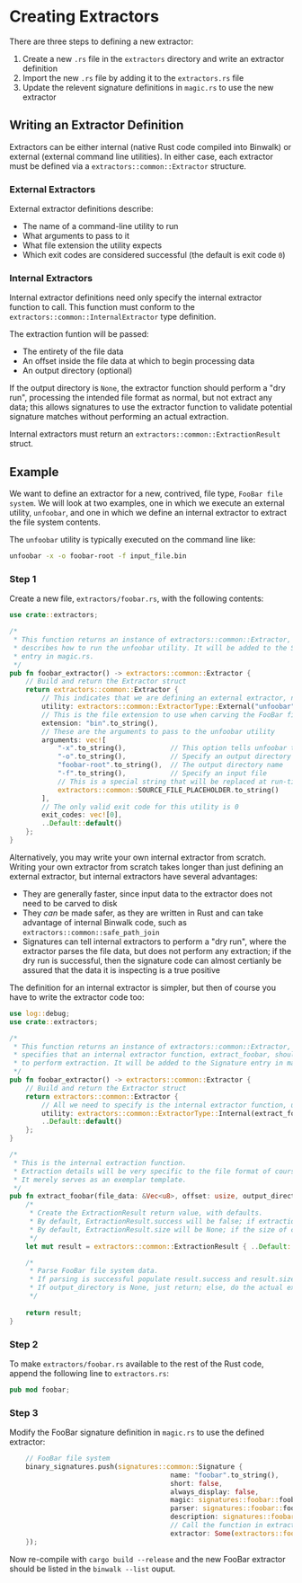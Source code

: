 # Creating Extractors

There are three steps to defining a new extractor:

1. Create a new `.rs` file in the `extractors` directory and write an extractor definition
2. Import the new `.rs` file by adding it to the `extractors.rs` file
3. Update the relevent signature definitions in `magic.rs` to use the new extractor

## Writing an Extractor Definition

Extractors can be either internal (native Rust code compiled into Binwalk) or external (external command line utilities).
In either case, each extractor must be defined via a `extractors::common::Extractor` structure.

### External Extractors

External extractor definitions describe:

- The name of a command-line utility to run
- What arguments to pass to it
- What file extension the utility expects
- Which exit codes are considered successful (the default is exit code `0`)

### Internal Extractors

Internal extractor definitions need only specify the internal extractor function to call. This function must conform
to the `extractors::common::InternalExtractor` type definition.

The extraction funtion will be passed:

- The entirety of the file data
- An offset inside the file data at which to begin processing data
- An output directory (optional)

If the output directory is `None`, the extractor function should perform a "dry run", processing the intended file format
as normal, but not extract any data; this allows signatures to use the extractor function to validate potential signature
matches without performing an actual extraction.

Internal extractors must return an `extractors::common::ExtractionResult` struct.

## Example

We want to define an extractor for a new, contrived, file type, `FooBar file system`. We will look at two examples, one
in which we execute an external utility, `unfoobar`, and one in which we define an internal extractor to extract the
file system contents.

The `unfoobar` utility is typically executed on the command line like:

```bash
unfoobar -x -o foobar-root -f input_file.bin
```

### Step 1

Create a new file, `extractors/foobar.rs`, with the following contents:

```rust
use crate::extractors;

/*
 * This function returns an instance of extractors::common::Extractor, which
 * describes how to run the unfoobar utility. It will be added to the Signature
 * entry in magic.rs.
 */
pub fn foobar_extractor() -> extractors::common::Extractor {
    // Build and return the Extractor struct
    return extractors::common::Extractor {
        // This indicates that we are defining an external extractor, named 'unfoobar'
        utility: extractors::common::ExtractorType::External("unfoobar".to_string()),
        // This is the file extension to use when carving the FooBar file system data to disk
        extension: "bin".to_string(),
        // These are the arguments to pass to the unfoobar utility
        arguments: vec![
            "-x".to_string(),           // This option tells unfoobar to extract the file system
            "-o".to_string(),           // Specify an output directory
            "foobar-root".to_string(),  // The output directory name
            "-f".to_string(),           // Specify an input file
            // This is a special string that will be replaced at run-time with the name of the source file
            extractors::common::SOURCE_FILE_PLACEHOLDER.to_string()
        ],
        // The only valid exit code for this utility is 0
        exit_codes: vec![0],
        ..Default::default()
    };
}
```

Alternatively, you may write your own internal extractor from scratch. Writing your own extractor from scratch takes
longer than just defining an external extractor, but internal extractors have several advantages:

- They are generally faster, since input data to the extractor does not need to be carved to disk
- They *can* be made safer, as they are written in Rust and can take advantage of internal Binwalk code, such as `extractors::common::safe_path_join`
- Signatures can tell internal extractors to perform a "dry run", where the extractor parses the file data, but does not perform any extraction;
if the dry run is successful, then the signature code can almost certianly be assured that the data it is inspecting is a true positive

The definition for an internal extractor is simpler, but then of course you have to write the extractor code too:

```rust
use log::debug;
use crate::extractors;

/*
 * This function returns an instance of extractors::common::Extractor, which
 * specifies that an internal extractor function, extract_foobar, should be called
 * to perform extraction. It will be added to the Signature entry in magic.rs.
 */
pub fn foobar_extractor() -> extractors::common::Extractor {
    // Build and return the Extractor struct
    return extractors::common::Extractor {
        // All we need to specify is the internal extractor function, use defaults for everything else
        utility: extractors::common::ExtractorType::Internal(extract_foobar),
        ..Default::default() 
    };
}

/*
 * This is the internal extraction function.
 * Extraction details will be very specific to the file format of course, and this code is not complete.
 * It merely serves as an exemplar template.
 */
pub fn extract_foobar(file_data: &Vec<u8>, offset: usize, output_directory: Option<&String>) -> extractors::common::ExtractionResult {
    /*
     * Create the ExtractionResult return value, with defaults.
     * By default, ExtractionResult.success will be false; if extraction is successful, this must be set to true.
     * By default, ExtractionResult.size will be None; if the size of consumed data is known, this field should be updated.
     */
    let mut result = extractors::common::ExtractionResult { ..Default::default() };

    /*
     * Parse FooBar file system data.
     * If parsing is successful populate result.success and result.size fields.
     * If output_directory is None, just return; else, do the actual extraction.
     */
    
    return result;
}
```

### Step 2

To make `extractors/foobar.rs` available to the rest of the Rust code, append the following line to `extractors.rs`:

```rust
pub mod foobar;
```

### Step 3

Modify the FooBar signature definition in `magic.rs` to use the defined extractor:

```rust
    // FooBar file system
    binary_signatures.push(signatures::common::Signature {
                                        name: "foobar".to_string(),
                                        short: false,
                                        always_display: false,
                                        magic: signatures::foobar::foobar_magic(),
                                        parser: signatures::foobar::foobar_parser,
                                        description: signatures::foobar::DESCRIPTION.to_string(),
                                        // Call the function in extractors/foobar.rs that returns the Extractor structure
                                        extractor: Some(extractors::foobar::foobar_extractor()),
    });
```

Now re-compile with `cargo build --release` and the new FooBar extractor should be listed in the `binwalk --list` ouput.
